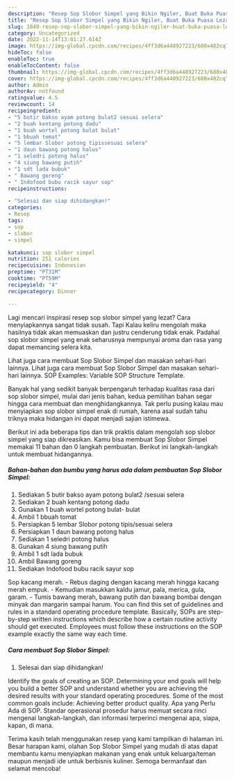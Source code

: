 ```yaml
---
description: "Resep Sop Slobor Simpel yang Bikin Ngiler, Buat Buka Puasa Lezat"
title: "Resep Sop Slobor Simpel yang Bikin Ngiler, Buat Buka Puasa Lezat"
slug: 1849-resep-sop-slobor-simpel-yang-bikin-ngiler-buat-buka-puasa-lezat
category: Uncategorized
date: 2022-11-14T13:01:27.614Z
image: https://img-global.cpcdn.com/recipes/4ff3d6a448927223/680x482cq70/sop-slobor-simpel-foto-resep-utama.jpg
hideToc: false
enableToc: true
enableTocContent: false
thumbnail: https://img-global.cpcdn.com/recipes/4ff3d6a448927223/680x482cq70/sop-slobor-simpel-foto-resep-utama.jpg
cover: https://img-global.cpcdn.com/recipes/4ff3d6a448927223/680x482cq70/sop-slobor-simpel-foto-resep-utama.jpg
author: Admin
authorAv: notfound
ratingvalue: 4.5
reviewcount: 14
recipeingredient:
- "5 butir bakso ayam potong bulat2 sesuai selera"
- "2 buah kentang potong dadu"
- "1 buah wortel potong bulat bulat"
- "1 bbuah tomat"
- "5 lembar Slobor potong tipissesuai selera"
- "1 daun bawang potong halus"
- "1 seledri potong halus"
- "4 siung bawang putih"
- "1 sdt lada bubuk"
- " Bawang goreng"
- " Indofood bubu racik sayur sop"
recipeinstructions:

- "Selesai dan siap dihidangkan!"
categories:
- Resep
tags:
- sop
- slobor
- simpel

katakunci: sop slobor simpel 
nutrition: 251 calories
recipecuisine: Indonesian
preptime: "PT31M"
cooktime: "PT59M"
recipeyield: "4"
recipecategory: Dinner

---
```



Lagi mencari inspirasi resep sop slobor simpel yang lezat? Cara menyiapkannya sangat tidak susah. Tapi Kalau keliru mengolah maka hasilnya tidak akan memuaskan dan justru cenderung tidak enak. Padahal sop slobor simpel yang enak seharusnya mempunyai aroma dan rasa yang dapat memancing selera kita.


Lihat juga cara membuat Sop Slobor Simpel dan masakan sehari-hari lainnya. Lihat juga cara membuat Sop Slobor Simpel dan masakan sehari-hari lainnya. SOP Examples: Variable SOP Structure Template.

Banyak hal yang sedikit banyak berpengaruh terhadap kualitas rasa dari sop slobor simpel, mulai dari jenis bahan, kedua pemilihan bahan segar hingga cara membuat dan menghidangkannya. Tak perlu pusing kalau mau menyiapkan sop slobor simpel enak di rumah, karena asal sudah tahu triknya maka hidangan ini dapat menjadi sajian istimewa.


Berikut ini ada beberapa tips dan trik praktis dalam mengolah sop slobor simpel yang siap dikreasikan. Kamu bisa membuat Sop Slobor Simpel memakai 11 bahan dan 0 langkah pembuatan. Berikut ini langkah-langkah untuk membuat hidangannya.

<!--inarticleads1-->

##### Bahan-bahan dan bumbu yang harus ada dalam pembuatan Sop Slobor Simpel:

1. Sediakan 5 butir bakso ayam potong bulat2 /sesuai selera
1. Sediakan 2 buah kentang potong dadu
1. Gunakan 1 buah wortel potong bulat- bulat
1. Ambil 1 bbuah tomat
1. Persiapkan 5 lembar Slobor potong tipis/sesuai selera
1. Persiapkan 1 daun bawang potong halus
1. Sediakan 1 seledri potong halus
1. Gunakan 4 siung bawang putih
1. Ambil 1 sdt lada bubuk
1. Ambil  Bawang goreng
1. Sediakan  Indofood bubu racik sayur sop


Sop kacang merah. - Rebus daging dengan kacang merah hingga kacang merah empuk. - Kemudian masukkan kaldu jamur, pala, merica, gula, garam. - Tumis bawang merah, bawang putih dan bawang bombai dengan minyak dan margarin sampai harum. You can find this set of guidelines and rules in a standard operating procedure template. Basically, SOPs are step-by-step written instructions which describe how a certain routine activity should get executed. Employees must follow these instructions on the SOP example exactly the same way each time. 

<!--inarticleads2-->

##### Cara membuat Sop Slobor Simpel:


1. Selesai dan siap dihidangkan!

Identify the goals of creating an SOP. Determining your end goals will help you build a better SOP and understand whether you are achieving the desired results with your standard operating procedures. Some of the most common goals include: Achieving better product quality. Apa yang Perlu Ada di SOP. Standar operasional prosedur harus memuat secara rinci mengenai langkah-langkah, dan informasi terperinci mengenai apa, siapa, kapan, di mana. 

Terima kasih telah menggunakan resep yang kami tampilkan di halaman ini. Besar harapan kami, olahan Sop Slobor Simpel yang mudah di atas dapat membantu kamu menyiapkan makanan yang enak untuk keluarga/teman maupun menjadi ide untuk berbisnis kuliner. Semoga bermanfaat dan selamat mencoba!
